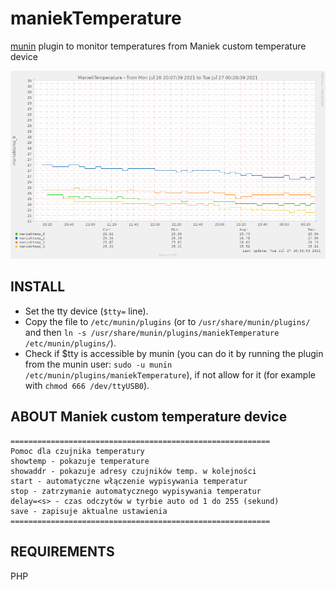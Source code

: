 # maniekTemperature
<a href="http://munin-monitoring.org/">munin</a> plugin to monitor temperatures from Maniek custom temperature device

<img src="screenshot.png">

## INSTALL
* Set the tty device (`$tty=` line).
* Copy the file to `/etc/munin/plugins` (or to `/usr/share/munin/plugins/` and then `ln -s /usr/share/munin/plugins/maniekTemperature /etc/munin/plugins/`).
* Check if $tty is accessible by munin (you can do it by running the plugin from the munin user: `sudo -u munin /etc/munin/plugins/maniekTemperature`), if not allow for it (for example with `chmod 666 /dev/ttyUSB0`).

## ABOUT Maniek custom temperature device
```
==========================================================
Pomoc dla czujnika temperatury
showtemp - pokazuje temperature
showaddr - pokazuje adresy czujników temp. w kolejności
start - automatyczne włączenie wypisywania temperatur
stop - zatrzymanie automatycznego wypisywania temperatur
delay=<s> - czas odczytów w tyrbie auto od 1 do 255 (sekund)
save - zapisuje aktualne ustawienia
==========================================================
```

## REQUIREMENTS
PHP
